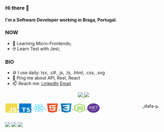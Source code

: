 ### Hi there 👋
#### I'm a Software Developer working in Braga, Portugal.
### NOW

- 🎈 Learning Micro-Frontends;
- 🤓 Learn Test with Jest;

### BIO

- ⚙️ I use daily: tsx, .c#, .js, .ts, .html, .css, .svg
- 💬 Ping me about API, Rest, React 
- 📫 Reach me: [LinkedIn](www.linkedin.com/in/gon%C3%A7alomendes/) [Email](mailto:goncalo.mendes.dev@gmail.com)

<div align="center">
  <a href="https://github.com/goncalo-mendes">
  <img height="180em" src="https://github-readme-stats.vercel.app/api?username=goncalo-mendes&show_icons=true&theme=dracula&include_all_commits=true&count_private=true"/>
  <img height="180em" src="https://github-readme-stats.vercel.app/api/top-langs/?username=goncalo-mendes&layout=compact&langs_count=7&theme=dracula"/>
</div>

<div style="display: inline_block"><br>
  <img align="center" alt="Tici-Js" height="30" width="40" src="https://raw.githubusercontent.com/devicons/devicon/master/icons/javascript/javascript-plain.svg">
  <img align="center" alt="Tici-Ts" height="30" width="40" src="https://raw.githubusercontent.com/devicons/devicon/master/icons/typescript/typescript-plain.svg">
  <img align="center" alt="Tici-React" height="30" width="40" src="https://raw.githubusercontent.com/devicons/devicon/master/icons/react/react-original.svg">
  <img align="center" alt="Tici-HTML" height="30" width="40" src="https://raw.githubusercontent.com/devicons/devicon/master/icons/html5/html5-original.svg">
  <img align="center" alt="Tici-CSS" height="30" width="40" src="https://raw.githubusercontent.com/devicons/devicon/master/icons/css3/css3-original.svg">
  <img align="center" alt="Tici-Node" height="30" width="40" src="https://raw.githubusercontent.com/devicons/devicon/master/icons/nodejs/nodejs-original.svg">
  <img align="center" alt="Tici-Csharp" height="30" width="40" src="https://raw.githubusercontent.com/devicons/devicon/master/icons/dotnetcore/dotnetcore-original.svg">
  <img align="right" alt="Rafa-pic" height="150" style="border-radius:50px;"  src="https://cdn.discordapp.com/avatars/188359723186257920/0c95fb8cd7ab428fe3ff233c6092f5c6.webp?size=160">
</div>
  
   ##
 
<div> 
  <a href="https://github.com/goncalo-mendes" target="_blank"><img src="https://img.shields.io/badge/GitHub-100000?style=for-the-badge&logo=github&logoColor=white" target="_blank"></a>
  <a href = "mailto:goncalo.mendes.dev@gmail.com.com"><img src="https://img.shields.io/badge/Gmail-fffafa?style=for-the-badge&logo=gmail&logoColor=whit" target="_blank"></a>
  <a href="https://www.linkedin.com/in/gonçalomendes" target="_blank"><img src="https://img.shields.io/badge/-LinkedIn-%230077B5?style=for-the-badge&logo=linkedin&logoColor=white" target="_blank"></a> 

</div>



